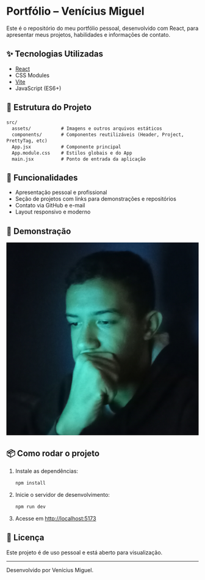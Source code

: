 # Portfólio – Venícius Miguel

Este é o repositório do meu portfólio pessoal, desenvolvido com React, para apresentar meus projetos, habilidades e informações de contato.

## ✨ Tecnologias Utilizadas

- [React](https://react.dev/)
- CSS Modules
- [Vite](https://vitejs.dev/)
- JavaScript (ES6+)

## 📂 Estrutura do Projeto

```
src/
  assets/           # Imagens e outros arquivos estáticos
  components/       # Componentes reutilizáveis (Header, Project, PrettyTag, etc)
  App.jsx           # Componente principal
  App.module.css    # Estilos globais e do App
  main.jsx          # Ponto de entrada da aplicação
```

## 🚀 Funcionalidades

- Apresentação pessoal e profissional
- Seção de projetos com links para demonstrações e repositórios
- Contato via GitHub e e-mail
- Layout responsivo e moderno

## 📸 Demonstração

![Screenshot do Portfólio](src/assets/meImg.jpg)

## 📦 Como rodar o projeto

1. Instale as dependências:
   ```sh
   npm install
   ```
2. Inicie o servidor de desenvolvimento:
   ```sh
   npm run dev
   ```
3. Acesse em [http://localhost:5173](http://localhost:5173)

## 📝 Licença

Este projeto é de uso pessoal e está aberto para visualização.

---
Desenvolvido por Venícius Miguel.